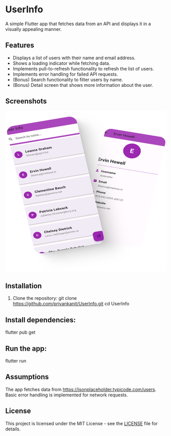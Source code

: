 # UserInfo

A simple Flutter app that fetches data from an API and displays it in a visually appealing manner.

## Features
- Displays a list of users with their name and email address.
- Shows a loading indicator while fetching data.
- Implements pull-to-refresh functionality to refresh the list of users.
- Implements error handling for failed API requests.
- (Bonus) Search functionality to filter users by name.
- (Bonus) Detail screen that shows more information about the user.

## Screenshots
<img src="lib\images\userinfo.png" alt="User Info App" width="900" height="500">

## Installation
1. Clone the repository:
   git clone https://github.com/priyankanit/UserInfo.git
   cd UserInfo

## Install dependencies:
flutter pub get

## Run the app:
flutter run

## Assumptions
The app fetches data from https://jsonplaceholder.typicode.com/users.
Basic error handling is implemented for network requests.

## License

This project is licensed under the MIT License - see the [LICENSE](LICENSE) file for details.